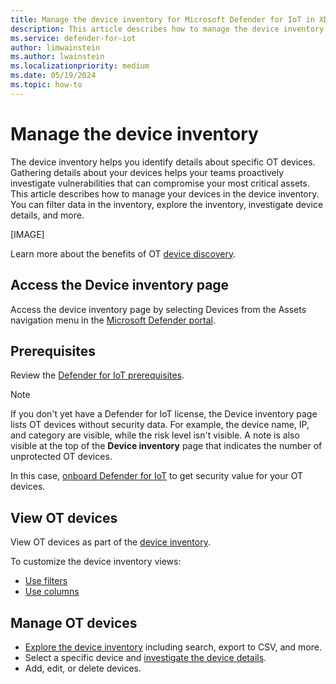 ```yaml
---
title: Manage the device inventory for Microsoft Defender for IoT in XDR Defender portal
description: This article describes how to manage the device inventory for Microsoft Defender for IoT in XDR Defender portal
ms.service: defender-for-iot
author: limwainstein
ms.author: lwainstein
ms.localizationpriority: medium
ms.date: 05/19/2024
ms.topic: how-to
---
```


# Manage the device inventory

The device inventory helps you identify details about specific OT devices. Gathering details about your devices helps your teams proactively investigate vulnerabilities that can compromise your most critical assets. This article describes how to manage your devices in the device inventory. You can filter data in the inventory, explore the inventory, investigate device details, and more.

[IMAGE]

Learn more about the benefits of OT [device discovery](device-discovery.md).

## Access the Device inventory page

Access the device inventory page by selecting Devices from the Assets navigation menu in the [Microsoft Defender portal](https://security.microsoft.com/machines).

## Prerequisites

Review the [Defender for IoT prerequisites](prerequisites.md).

> [!NOTE]
>
> If you don't yet have a Defender for IoT license, the Device inventory page lists OT devices without security data. For example, the device name, IP, and category are visible, while the risk level isn't visible. A note is also visible at the top of the **Device inventory** page that indicates the number of unprotected OT devices.
> 
> In this case, [onboard Defender for IoT](get-started.md) to get security value for your OT devices.

## View OT devices

View OT devices as part of the [device inventory](/defender-endpoint/machines-view-overview.md#device-inventory-overview).

To customize the device inventory views:

- [Use filters](/defender-endpoint/machines-view-overview.md#use-filters-to-customize-the-device-inventory-views)
- [Use columns](/defender-endpoint/machines-view-overview.md#use-columns-to-customize-the-device-inventory-views)

## Manage OT devices

- [Explore the device inventory](/defender-endpoint/machines-view-overview.md#explore-the-device-inventory) including search, export to CSV, and more.
- Select a specific device and [investigate the device details](/defender-endpoint/investigate-machines.md).
- Add, edit, or delete devices.